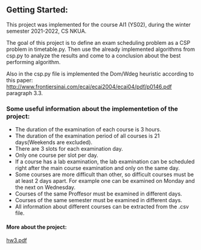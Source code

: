 ## Getting Started:

This project was implemented for the course AI1 (YS02), during the winter semester 2021-2022, CS NKUA. 

The goal of this project is to define an exam scheduling problem as a CSP problem in timetable.py. Then use the already implemented algorithms from csp.py to analyze the results and come to a conclusion about the best performing algorithm. 

Also in the csp.py file is implemented the Dom/Wdeg heuristic according to this paper: http://www.frontiersinai.com/ecai/ecai2004/ecai04/pdf/p0146.pdf paragraph 3.3. 

### Some useful information about the implementetion of the project:

- The duration of the examination of each course is 3 hours.
- The duration of the examination period of all courses is 21 days(Weekends are excluded).
- There are 3 slots for each examination day.
- Only one course per slot per day.
- If a course has a lab examination, the lab examination can be scheduled right after the main course examination and only on the   same day.
- Some courses are more difficult than other, so difficult courses must be at least 2 days apart. For example one can be examined   on Monday and the next on Wednesday.
- Courses of the same Proffesor must be examined in different days.
- Courses of the same semester must be examined in different days.
- All information about different courses can be extracted from the .csv file.

#### More about the project:
[hw3.pdf](https://github.com/panagiotiskon/AI-Project3/files/9176446/hw3.pdf)
